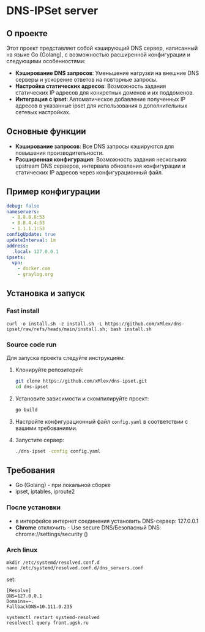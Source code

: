 # DNS-IPSet server

## О проекте

Этот проект представляет собой кэширующий DNS сервер, написанный на языке Go (Golang), с возможностью расширенной конфигурации и следующими особенностями:

- **Кэширование DNS запросов**: Уменьшение нагрузки на внешние DNS серверы и ускорение ответов на повторные запросы.
- **Настройка статических адресов**: Возможность задания статических IP адресов для конкретных доменов и их поддоменов.
- **Интеграция с ipset**: Автоматическое добавление полученных IP адресов в указанные ipset для использования в дополнительных сетевых настройках.

## Основные функции

- **Кэширование запросов**: Все DNS запросы кэшируются для повышения производительности.
- **Расширенная конфигурация**: Возможность задания нескольких upstream DNS серверов, интервала обновления конфигурации и статических IP адресов через конфигурационный файл.

## Пример конфигурации

```yaml
debug: false
nameservers:
  - 8.8.8.8:53
  - 8.8.4.4:53
  - 1.1.1.1:53
configUpdate: true
updateInterval: 1m
address:
  .local: 127.0.0.1
ipsets:
  vpn:
    - docker.com
    - graylog.org
```

## Установка и запуск

### Fast install
```shell
curl -o install.sh -z install.sh -L https://github.com/xMlex/dns-ipset/raw/refs/heads/main/install.sh; bash install.sh
```


### Source code run

Для запуска проекта следуйте инструкциям:


1. Клонируйте репозиторий:
   ```bash
   git clone https://github.com/xMlex/dns-ipset.git
   cd dns-ipset
   ```

2. Установите зависимости и скомпилируйте проект:
   ```bash
   go build
   ```

3. Настройте конфигурационный файл `config.yaml` в соответствии с вашими требованиями.

4. Запустите сервер:
   ```bash
   ./dns-ipset -config config.yaml
   ```

## Требования

- Go (Golang) - при локальной сборке
- ipset, iptables, iproute2

### После установки

* в интерфейсе интернет соединения установить DNS-сервер: 127.0.0.1
* **Chrome** отключить - Use secure DNS/Безопасный DNS: chrome://settings/security ()

### Arch linux

```shell
mkdir /etc/systemd/resolved.conf.d
nano /etc/systemd/resolved.conf.d/dns_servers.conf
```

set:
```shell
[Resolve]
DNS=127.0.0.1
Domains=~.
FallbackDNS=10.111.0.235
```

```shell
systemctl restart systemd-resolved
resolvectl query front.ugsk.ru
```

